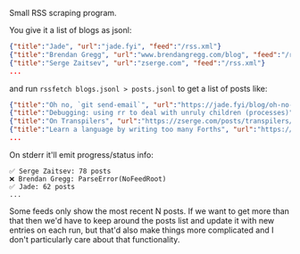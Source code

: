 Small RSS scraping program.

You give it a list of blogs as jsonl:

```json
{"title":"Jade", "url":"jade.fyi", "feed":"/rss.xml"}
{"title":"Brendan Gregg", "url":"www.brendangregg.com/blog", "feed":"/rss.xml"}
{"title":"Serge Zaitsev", "url":"zserge.com", "feed":"/rss.xml"}
...
```
and run `rssfetch blogs.jsonl > posts.jsonl` to get a list of posts like:

``` json
{"title":"Oh no, `git send-email`", "url":"https://jade.fyi/blog/oh-no-git-send-email/", "blog_title":"Jade", "blog_url":"jade.fyi", "date":"2022-04-22"}
{"title":"Debugging: using rr to deal with unruly children (processes)", "url":"https://jade.fyi/blog/debugging-rr-children/", "blog_title":"Jade", "blog_url":"jade.fyi", "date":"2022-02-24"}
{"title":"On Transpilers", "url":"https://zserge.com/posts/transpilers/", "blog_title":"Serge Zaitsev", "blog_url":"zserge.com", "date":"2022-07-06"}
{"title":"Learn a language by writing too many Forths", "url":"https://zserge.com/posts/too-many-forths/", "blog_title":"Serge Zaitsev", "blog_url":"zserge.com", "date":"2022-07-05"}
...
```

On stderr it'll emit progress/status info:
```
✅ Serge Zaitsev: 78 posts
❌ Brendan Gregg: ParseError(NoFeedRoot)
✅ Jade: 62 posts
...
```

Some feeds only show the most recent N posts. If we want to get more than that then we'd have to keep around the posts list and update it with new entries on each run, but that'd also make things more complicated and I don't particularly care about that functionality.
